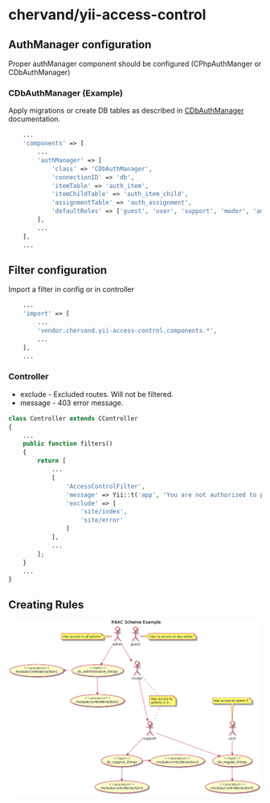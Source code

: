 # chervand/yii-access-control

## AuthManager configuration

Proper authManager component should be configured (CPhpAuthManger or CDbAuthManager)

### CDbAuthManager (Example)

Apply migrations or create DB tables as described in [CDbAuthManager](http://www.yiiframework.com/doc/api/1.1/CDbAuthManager) documentation.

```php
    ...
	'components' => [
	    ...
		'authManager' => [
			'class' => 'CDbAuthManager',
			'connectionID' => 'db',
			'itemTable' => 'auth_item',
			'itemChildTable' => 'auth_item_child',
			'assignmentTable' => 'auth_assignment',
			'defaultRoles' => ['guest', 'user', 'support', 'moder', 'admin'],
		],
		...
    ],
    ...
```

## Filter configuration

Import a filter in config or in controller

```php
    ...
	'import' => [
	    ...
		'vendor.chervand.yii-access-control.components.*',
		...
	],
	...
```

### Controller

- exclude - Excluded routes. Will not be filtered.
- message - 403 error message.

```php
class Controller extends CController
{
    ...
	public function filters()
	{
		return [
		    ...
			[
				'AccessControlFilter',
				'message' => Yii::t('app', 'You are not authorized to perform this action.'),
				'exclude' => [
				    'site/index',
                    'site/error'
                ]
			],
			...
		];
	}
	...
}
```

## Creating Rules

![RBAC Scheme Example](rbac_scheme_example.png)